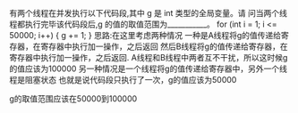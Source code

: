 

有两个线程在并发执行以下代码段,其中 g 是 int 类型的全局变量。请
问当两个线程都执行完毕该代码段后,g 的值的取值范围为___________。
for (int i = 1; i <= 50000; i++) {
g += 1;
}
思路:在这里考虑两种情况
一种是A线程将g的值传递给寄存器，在寄存器中执行加一操作，之后返回
然后B线程将g的值传递给寄存器，在寄存器中执行加一操作，之后返回.
A线程和B线程中两者互不干扰，所以这时候g的值应该为100000
另一种情况是一个线程将g的值传递给寄存器中，另外一个线程是阻塞状态
也就是说代码段只执行了一次，g的值应该为50000

g的取值范围应该在50000到100000

